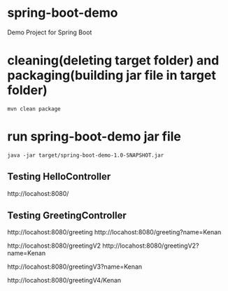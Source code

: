 # spring-boot-demo
Demo Project for Spring Boot

# cleaning(deleting target folder) and packaging(building jar file in target folder)
```shell script
mvn clean package
```

# run spring-boot-demo jar file
```shell script
java -jar target/spring-boot-demo-1.0-SNAPSHOT.jar
```

## Testing HelloController
http://locahost:8080/

## Testing GreetingController
http://locahost:8080/greeting
http://locahost:8080/greeting?name=Kenan

http://locahost:8080/greetingV2
http://locahost:8080/greetingV2?name=Kenan

http://locahost:8080/greetingV3?name=Kenan

http://locahost:8080/greetingV4/Kenan